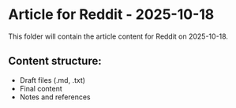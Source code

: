 # Article for Reddit - 2025-10-18

This folder will contain the article content for Reddit on 2025-10-18.

## Content structure:
- Draft files (.md, .txt)
- Final content
- Notes and references
